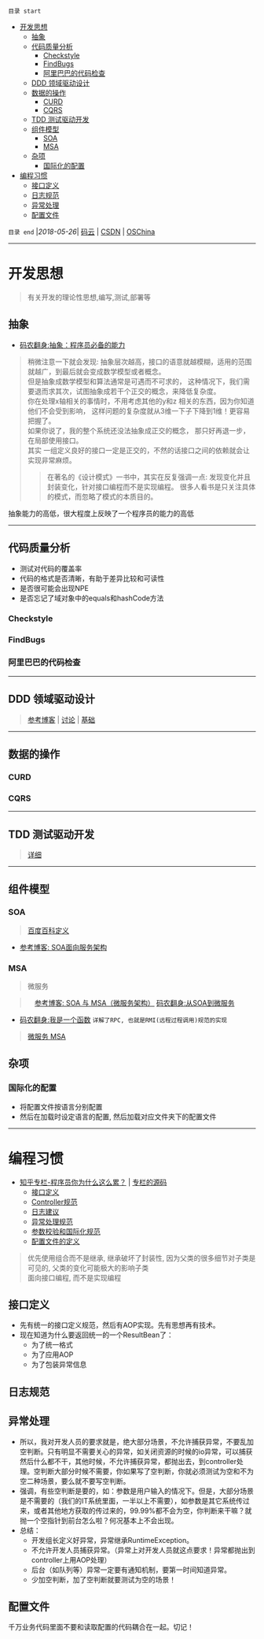 `目录 start`
 
- [开发思想](#开发思想)
    - [抽象](#抽象)
    - [代码质量分析](#代码质量分析)
        - [Checkstyle](#checkstyle)
        - [FindBugs](#findbugs)
        - [阿里巴巴的代码检查](#阿里巴巴的代码检查)
    - [DDD 领域驱动设计](#ddd-领域驱动设计)
    - [数据的操作](#数据的操作)
        - [CURD](#curd)
        - [CQRS](#cqrs)
    - [TDD 测试驱动开发](#tdd-测试驱动开发)
    - [组件模型](#组件模型)
        - [SOA](#soa)
        - [MSA](#msa)
    - [杂项](#杂项)
        - [国际化的配置](#国际化的配置)
- [编程习惯](#编程习惯)
    - [接口定义](#接口定义)
    - [日志规范](#日志规范)
    - [异常处理](#异常处理)
    - [配置文件](#配置文件)

`目录 end` |_2018-05-26_| [码云](https://gitee.com/kcp1104) | [CSDN](http://blog.csdn.net/kcp606) | [OSChina](https://my.oschina.net/kcp1104)
****************************************
# 开发思想
> 有关开发的理论性思想,编写,测试,部署等

## 抽象
- [码农翻身:抽象：程序员必备的能力 ](https://mp.weixin.qq.com/s?__biz=MzAxOTc0NzExNg==&mid=2665513062&idx=1&sn=a3b4a2962d8e82471192d9606b0a2722&scene=21#wechat_redirect)

> 稍微注意一下就会发现: 抽象层次越高，接口的语意就越模糊，适用的范围就越广，到最后就会变成数学模型或者概念。  
但是抽象成数学模型和算法通常是可遇而不可求的， 这种情况下，我们需要退而求其次，试图抽象成若干个正交的概念，来降低复杂度。  
你在处理x轴相关的事情时，不用考虑其他的y和z 相关的东西，因为你知道他们不会受到影响， 这样问题的复杂度就从3维一下子下降到1维！更容易把握了。  
如果你说了，我的整个系统还没法抽象成正交的概念， 那只好再退一步，在局部使用接口。  
其实 一组定义良好的接口一定是正交的，不然的话接口之间的依赖就会让实现非常麻烦。 
>> 在著名的《设计模式》一书中，其实在反复强调一点: 发现变化并且封装变化，针对接口编程而不是实现编程。 很多人看书是只关注具体的模式，而忽略了模式的本质目的。  

抽象能力的高低，很大程度上反映了一个程序员的能力的高低

*********************************
## 代码质量分析
- 测试对代码的覆盖率
- 代码的格式是否清晰，有助于差异比较和可读性
- 是否很可能会出现NPE
- 是否忘记了域对象中的equals和hashCode方法

### Checkstyle

### FindBugs

### 阿里巴巴的代码检查

*************************************************
## DDD 领域驱动设计

> [参考博客](http://kb.cnblogs.com/page/117717/) | [讨论](http://www.cnblogs.com/netfocus/p/3307971.html) | [基础](http://www.cnblogs.com/netfocus/archive/2011/10/10/2204949.html)

*****************************
## 数据的操作
### CURD
### CQRS
******************
## TDD 测试驱动开发
> [详细](/Skills/CS/TestTheory.md)

*************************
## 组件模型
### SOA
> [百度百科定义](https://baike.baidu.com/item/SOA/2140650)

- [参考博客: SOA面向服务架构](http://www.jdon.com/soa.html)

### MSA
> 微服务

>　[参考博客: SOA 与 MSA（微服务架构）](https://blog.csdn.net/ztguang/article/details/52894794)
> [码农翻身:从SOA到微服务](https://mp.weixin.qq.com/s?__biz=MzAxOTc0NzExNg==&mid=2665513674&idx=1&sn=fbc727b7c8ff6d03f5d53478b6d4e585&chksm=80d67a89b7a1f39ff0c3589a4a4076e323fab18379fc8d085c133b88e4db104f87988b29d246&scene=21#wechat_redirect)

- [码农翻身:我是一个函数](https://mp.weixin.qq.com/s?__biz=MzAxOTc0NzExNg==&mid=2665513873&idx=1&sn=2383f099fb353e59649167e723575158&chksm=80d67bd2b7a1f2c4ae61704b8a2bd330764d20f0e2fafa6fdff55c99ea68272b3cff851684cc&scene=21#wechat_redirect) `详解了RPC, 也就是RMI(远程过程调用)规范的实现`

> [微服务 MSA](http://www.spring4all.com/article/609)

## 杂项
### 国际化的配置
- 将配置文件按语言分别配置
- 然后在加载时设定语言的配置, 然后加载对应文件夹下的配置文件
********************************
# 编程习惯
-  [知乎专栏-程序员你为什么这么累？](https://zhuanlan.zhihu.com/p/28705206) | [专栏的源码](https://github.com/xwjie/PLMCodeTemplate)
    - [接口定义](https://zhuanlan.zhihu.com/p/28708259)
    - [Controller规范](https://zhuanlan.zhihu.com/p/28717374)
    - [日志建议](https://zhuanlan.zhihu.com/p/28629319)
    - [异常处理规范](https://zhuanlan.zhihu.com/p/29005176)
    - [参数校验和国际化规范](https://zhuanlan.zhihu.com/p/29129469)
    - [配置文件的定义](https://zhuanlan.zhihu.com/p/29191233)

> 优先使用组合而不是继承, 继承破坏了封装性, 因为父类的很多细节对子类是可见的, 父类的变化可能极大的影响子类  
> 面向接口编程, 而不是实现编程 
## 接口定义
- 先有统一的接口定义规范，然后有AOP实现。先有思想再有技术。
- 现在知道为什么要返回统一的一个ResultBean了：
    - 为了统一格式
    - 为了应用AOP
    - 为了包装异常信息

## 日志规范

## 异常处理
- 所以，我对开发人员的要求就是，绝大部分场景，不允许捕获异常，不要乱加空判断。只有明显不需要关心的异常，如关闭资源的时候的io异常，可以捕获然后什么都不干，其他时候，不允许捕获异常，都抛出去，到controller处理。空判断大部分时候不需要，你如果写了空判断，你就必须测试为空和不为空二种场景，要么就不要写空判断。
- 强调，有些空判断是要的，如：参数是用户输入的情况下。但是，大部分场景是不需要的（我们的IT系统里面，一半以上不需要），如参数是其它系统传过来，或者其他地方获取的传过来的，99.99%都不会为空，你判断来干嘛？就抛一个空指针到前台怎么啦？何况基本上不会出现。
- 总结：
    - 开发组长定义好异常，异常继承RuntimeException。
    - 不允许开发人员捕获异常。（异常上对开发人员就这点要求！异常都抛出到controller上用AOP处理）
    - 后台（如队列等）异常一定要有通知机制，要第一时间知道异常。
    - 少加空判断，加了空判断就要测试为空的场景！


## 配置文件
千万业务代码里面不要和读取配置的代码耦合在一起。切记！
